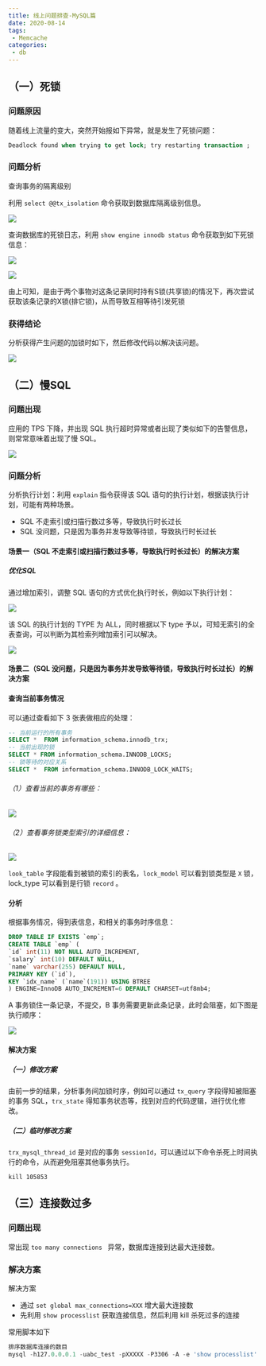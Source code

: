 ```yaml
---
title: 线上问题排查-MySQL篇
date: 2020-08-14
tags:
 - Memcache
categories:
 - db
---
```


## （一）死锁

### 问题原因

随着线上流量的变大，突然开始报如下异常，就是发生了死锁问题：

```sql
Deadlock found when trying to get lock; try restarting transaction ;
```

### 问题分析

查询事务的隔离级别

利用 `select @@tx_isolation` 命令获取到数据库隔离级别信息。

![](https://cdn.dd-code.site/PicGo/20201110090224.png)

查询数据库的死锁日志，利用 `show engine innodb status` 命令获取到如下死锁信息：

![](https://cdn.dd-code.site/PicGo/20201110090308.png)

![](https://cdn.dd-code.site/PicGo/20201110090320.png)

由上可知，是由于两个事物对这条记录同时持有S锁(共享锁)的情况下，再次尝试获取该条记录的X锁(排它锁)，从而导致互相等待引发死锁

### 获得结论

分析获得产生问题的加锁时如下，然后修改代码以解决该问题。

![](https://cdn.dd-code.site/PicGo/20201110090627.png)



## （二）慢SQL

### 问题出现

应用的 TPS 下降，并出现 SQL 执行超时异常或者出现了类似如下的告警信息，则常常意味着出现了慢 SQL。

![](https://cdn.dd-code.site/PicGo/20201110090851.png)

### 问题分析

分析执行计划：利用 `explain` 指令获得该 SQL 语句的执行计划，根据该执行计划，可能有两种场景。

- SQL 不走索引或扫描行数过多等，导致执行时长过长
- SQL 没问题，只是因为事务并发导致等待锁，导致执行时长过长

#### 场景一（SQL 不走索引或扫描行数过多等，导致执行时长过长）的解决方案

##### 优化SQL

通过增加索引，调整 SQL 语句的方式优化执行时长，例如以下执行计划：

![](https://cdn.dd-code.site/PicGo/20201110091527.png)

该 SQL 的执行计划的 TYPE 为 ALL，同时根据以下 type 予以，可知无索引的全表查询，可以判断为其检索列增加索引可以解决。

![](https://cdn.dd-code.site/PicGo/20201110091706.png)

#### 场景二（SQL 没问题，只是因为事务并发导致等待锁，导致执行时长过长）的解决方案

#### 查询当前事务情况

可以通过查看如下 3 张表做相应的处理：

```sql
-- 当前运行的所有事务
SELECT *  FROM information_schema.innodb_trx;
-- 当前出现的锁
SELECT * FROM information_schema.INNODB_LOCKS;
-- 锁等待的对应关系
SELECT *  FROM information_schema.INNODB_LOCK_WAITS;
```

###### （1）查看当前的事务有哪些：

![](https://cdn.dd-code.site/PicGo/20201110092302.png)

###### （2）查看事务锁类型索引的详细信息：

![](https://cdn.dd-code.site/PicGo/20201110092351.png)

`look_table` 字段能看到被锁的索引的表名，`lock_model` 可以看到锁类型是 `X` 锁，lock_type 可以看到是行锁 `record` 。

#### 分析

根据事务情况，得到表信息，和相关的事务时序信息：

```sql
DROP TABLE IF EXISTS `emp`;
CREATE TABLE `emp` (
`id` int(11) NOT NULL AUTO_INCREMENT,
`salary` int(10) DEFAULT NULL,
`name` varchar(255) DEFAULT NULL,
PRIMARY KEY (`id`),
KEY `idx_name` (`name`(191)) USING BTREE
) ENGINE=InnoDB AUTO_INCREMENT=6 DEFAULT CHARSET=utf8mb4;
```

A 事务锁住一条记录，不提交，B 事务需要更新此条记录，此时会阻塞，如下图是执行顺序：

![](https://cdn.dd-code.site/PicGo/20201110092720.png)

#### 解决方案

##### （一）修改方案

由前一步的结果，分析事务间加锁时序，例如可以通过 `tx_query` 字段得知被阻塞的事务 SQL，`trx_state` 得知事务状态等，找到对应的代码逻辑，进行优化修改。

##### （二）临时修改方案

`trx_mysql_thread_id` 是对应的事务 `sessionId`，可以通过以下命令杀死上时间执行的命令，从而避免阻塞其他事务执行。

```shell
kill 105853
```



## （三）连接数过多

### 问题出现

常出现 `too many connections ` 异常，数据库连接到达最大连接数。

### 解决方案

解决方案

- 通过 `set global max_connections=XXX` 增大最大连接数
- 先利用 `show processlist` 获取连接信息，然后利用 kill 杀死过多的连接

常用脚本如下

```sql
排序数据库连接的数目 
mysql -h127.0.0.0.1 -uabc_test -pXXXXX -P3306 -A -e 'show processlist'| awk '{print $4}'|sort|uniq -c|sort -rn|head -10
```

